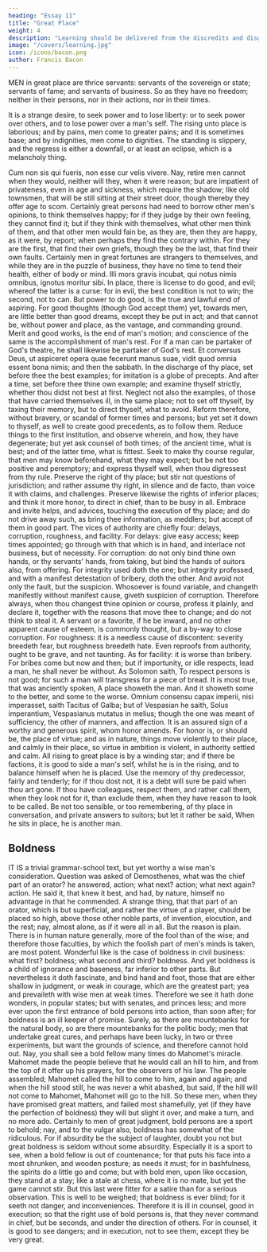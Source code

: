 ```yaml
---
heading: "Essay 11"
title: "Great Place"
weight: 4
description: "Learning should be delivered from the discredits and disgraces which it has received from disguised ignorance"
image: "/covers/learning.jpg"
icon: /icons/bacon.png
author: Francis Bacon
---
```




MEN in great place are thrice servants: servants of the sovereign or state; servants of fame; and servants of business. So as they have no freedom; neither in their persons, nor in their actions, nor in their times. 

It is a strange desire, to seek power and to lose liberty: or to seek power over others, and to lose power over a man's self. The rising unto place is laborious; and by pains, men come to greater pains; and it is sometimes base; and by indignities, men come to dignities. The standing is slippery, and the regress is either a downfall, or at least an eclipse, which is a melancholy thing. 

Cum non sis qui fueris, non esse cur velis vivere. Nay, retire men cannot when they would, neither will they, when it were reason; but are impatient of privateness, even in age and sickness, which require the shadow; like old townsmen, that will be still sitting at their street door, though thereby they offer age to scom. Certainly great persons had need to borrow other men's opinions, to think themselves happy; for if they judge by their own feeling, they cannot find it; but if they think with themselves, what other men think of them, and that other men would fain be, as they are, then they are happy, as it were, by report; when perhaps they find the contrary within. For they are the first, that find their own griefs, though they be the last, that find their own faults. Certainly men in great fortunes are strangers to themselves, and while they are in the puzzle of business, they have no time to tend their health, either of body or mind. Illi mors gravis incubat, qui notus nimis omnibus, ignotus moritur sibi. In place, there is license to do good, and evil; whereof the latter is a curse: for in evil, the best condition is not to win; the second, not to can. But power to do good, is the true and lawful end of aspiring. For good thoughts (though God accept them) yet, towards men, are little better than good dreams, except they be put in act; and that cannot be, without power and place, as the vantage, and commanding ground. Merit and good works, is the end of man's motion; and conscience of the same is the accomplishment of man's rest. For if a man can be partaker of God's theatre, he shall likewise be partaker of God's rest. Et conversus Deus, ut aspiceret opera quae fecerunt manus suae, vidit quod omnia essent bona nimis; and then the sabbath. In the discharge of thy place, set before thee the best examples; for imitation is a globe of precepts. And after a time, set before thee thine own example; and examine thyself strictly, whether thou didst not best at first. Neglect not also the examples, of those that have carried themselves ill, in the same place; not to set off thyself, by taxing their memory, but to direct thyself, what to avoid. Reform therefore, without bravery, or scandal of former times and persons; but yet set it down to thyself, as well to create good precedents, as to follow them. Reduce things to the first institution, and observe wherein, and how, they have degenerate; but yet ask counsel of both times; of the ancient time, what is best; and of the latter time, what is fittest. Seek to make thy course regular, that men may know beforehand, what they may expect; but be not too positive and peremptory; and express thyself well, when thou digressest from thy rule. Preserve the right of thy place; but stir not questions of jurisdiction; and rather assume thy right, in silence and de facto, than voice it with claims, and challenges. Preserve likewise the rights of inferior places; and think it more honor, to direct in chief, than to be busy in all. Embrace and invite helps, and advices, touching the execution of thy place; and do not drive away such, as bring thee information, as meddlers; but accept of them in good part. The vices of authority are chiefly four: delays, corruption, roughness, and facility. For delays: give easy access; keep times appointed; go through with that which is in hand, and interlace not business, but of necessity. For corruption: do not only bind thine own hands, or thy servants' hands, from taking, but bind the hands of suitors also, from offering. For integrity used doth the one; but integrity professed, and with a manifest detestation of bribery, doth the other. And avoid not only the fault, but the suspicion. Whosoever is found variable, and changeth manifestly without manifest cause, giveth suspicion of corruption. Therefore always, when thou changest thine opinion or course, profess it plainly, and declare it, together with the reasons that move thee to change; and do not think to steal it. A servant or a favorite, if he be inward, and no other apparent cause of esteem, is commonly thought, but a by-way to close corruption. For roughness: it is a needless cause of discontent: severity breedeth fear, but roughness breedeth hate. Even reproofs from authority, ought to be grave, and not taunting. As for facility: it is worse than bribery. For bribes come but now and then; but if importunity, or idle respects, lead a man, he shall never be without. As Solomon saith, To respect persons is not good; for such a man will transgress for a piece of bread. It is most true, that was anciently spoken, A place showeth the man. And it showeth some to the better, and some to the worse. Omnium consensu capax imperii, nisi imperasset, saith Tacitus of Galba; but of Vespasian he saith, Solus imperantium, Vespasianus mutatus in melius; though the one was meant of sufficiency, the other of manners, and affection. It is an assured sign of a worthy and generous spirit, whom honor amends. For honor is, or should be, the place of virtue; and as in nature, things move violently to their place, and calmly in their place, so virtue in ambition is violent, in authority settled and calm. All rising to great place is by a winding star; and if there be factions, it is good to side a man's self, whilst he is in the rising, and to balance himself when he is placed. Use the memory of thy predecessor, fairly and tenderly; for if thou dost not, it is a debt will sure be paid when thou art gone. If thou have colleagues, respect them, and rather call them, when they look not for it, than exclude them, when they have reason to look to be called. Be not too sensible, or too remembering, of thy place in conversation, and private answers to suitors; but let it rather be said, When he sits in place, he is another man.



## Boldness

IT IS a trivial grammar-school text, but yet worthy a wise man's consideration. Question was asked of Demosthenes, what was the chief part of an orator? he answered, action; what next? action; what next again? action. He said it, that knew it best, and had, by nature, himself no advantage in that he commended. A strange thing, that that part of an orator, which is but superficial, and rather the virtue of a player, should be placed so high, above those other noble parts, of invention, elocution, and the rest; nay, almost alone, as if it were all in all. But the reason is plain. There is in human nature generally, more of the fool than of the wise; and therefore those faculties, by which the foolish part of men's minds is taken, are most potent. Wonderful like is the case of boldness in civil business: what first? boldness; what second and third? boldness. And yet boldness is a child of ignorance and baseness, far inferior to other parts. But nevertheless it doth fascinate, and bind hand and foot, those that are either shallow in judgment, or weak in courage, which are the greatest part; yea and prevaileth with wise men at weak times. Therefore we see it hath done wonders, in popular states; but with senates, and princes less; and more ever upon the first entrance of bold persons into action, than soon after; for boldness is an ill keeper of promise. Surely, as there are mountebanks for the natural body, so are there mountebanks for the politic body; men that undertake great cures, and perhaps have been lucky, in two or three experiments, but want the grounds of science, and therefore cannot hold out. Nay, you shall see a bold fellow many times do Mahomet's miracle. Mahomet made the people believe that he would call an hill to him, and from the top of it offer up his prayers, for the observers of his law. The people assembled; Mahomet called the hill to come to him, again and again; and when the hill stood still, he was never a whit abashed, but said, If the hill will not come to Mahomet, Mahomet will go to the hill. So these men, when they have promised great matters, and failed most shamefully, yet (if they have the perfection of boldness) they will but slight it over, and make a turn, and no more ado. Certainly to men of great judgment, bold persons are a sport to behold; nay, and to the vulgar also, boldness has somewhat of the ridiculous. For if absurdity be the subject of laughter, doubt you not but great boldness is seldom without some absurdity. Especially it is a sport to see, when a bold fellow is out of countenance; for that puts his face into a most shrunken, and wooden posture; as needs it must; for in bashfulness, the spirits do a little go and come; but with bold men, upon like occasion, they stand at a stay; like a stale at chess, where it is no mate, but yet the game cannot stir. But this last were fitter for a satire than for a serious observation. This is well to be weighed; that boldness is ever blind; for it seeth not danger, and inconveniences. Therefore it is ill in counsel, good in execution; so that the right use of bold persons is, that they never command in chief, but be seconds, and under the direction of others. For in counsel, it is good to see dangers; and in execution, not to see them, except they be very great.





